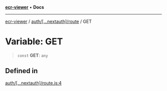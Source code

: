 [**ecr-viewer**](../../../../README.md) • **Docs**

***

[ecr-viewer](../../../../README.md) / [auth/\[...nextauth\]/route](../README.md) / GET

# Variable: GET

> `const` **GET**: `any`

## Defined in

[auth/\[...nextauth\]/route.js:4](https://github.com/CDCgov/phdi/blob/de911eed4d2616e3a509cdcd4c198be50c6e4315/containers/ecr-viewer/src/app/api/auth/[...nextauth]/route.js#L4)
